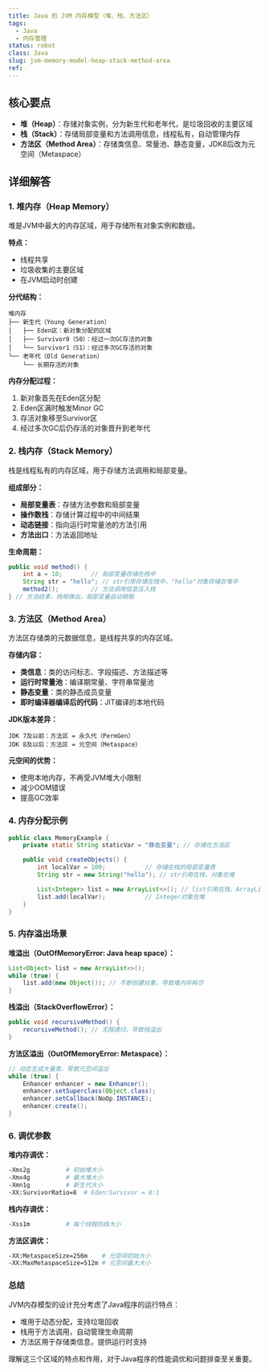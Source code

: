 ```yaml
---
title: Java 的 JVM 内存模型（堆、栈、方法区）
tags:
  - Java
  - 内存管理
status: robot
class: Java
slug: jvm-memory-model-heap-stack-method-area
ref:
---
```


## 核心要点

- **堆（Heap）**：存储对象实例，分为新生代和老年代，是垃圾回收的主要区域
- **栈（Stack）**：存储局部变量和方法调用信息，线程私有，自动管理内存
- **方法区（Method Area）**：存储类信息、常量池、静态变量，JDK8后改为元空间（Metaspace）

## 详细解答

### 1. 堆内存（Heap Memory）

堆是JVM中最大的内存区域，用于存储所有对象实例和数组。

**特点：**
- 线程共享
- 垃圾收集的主要区域
- 在JVM启动时创建

**分代结构：**
```
堆内存
├── 新生代（Young Generation）
│   ├── Eden区：新对象分配的区域
│   ├── Survivor0（S0）：经过一次GC存活的对象
│   └── Survivor1（S1）：经过多次GC存活的对象
└── 老年代（Old Generation）
    └── 长期存活的对象
```

**内存分配过程：**
1. 新对象首先在Eden区分配
2. Eden区满时触发Minor GC
3. 存活对象移至Survivor区
4. 经过多次GC后仍存活的对象晋升到老年代

### 2. 栈内存（Stack Memory）

栈是线程私有的内存区域，用于存储方法调用和局部变量。

**组成部分：**
- **局部变量表**：存储方法参数和局部变量
- **操作数栈**：存储计算过程中的中间结果
- **动态链接**：指向运行时常量池的方法引用
- **方法出口**：方法返回地址

**生命周期：**
```java
public void method() {
    int a = 10;        // 局部变量存储在栈中
    String str = "hello"; // str引用存储在栈中，"hello"对象存储在堆中
    method2();         // 方法调用信息压入栈
} // 方法结束，栈帧弹出，局部变量自动销毁
```

### 3. 方法区（Method Area）

方法区存储类的元数据信息，是线程共享的内存区域。

**存储内容：**
- **类信息**：类的访问标志、字段描述、方法描述等
- **运行时常量池**：编译期常量、字符串常量池
- **静态变量**：类的静态成员变量
- **即时编译器编译后的代码**：JIT编译的本地代码

**JDK版本差异：**
```
JDK 7及以前：方法区 = 永久代（PermGen）
JDK 8及以后：方法区 = 元空间（Metaspace）
```

**元空间的优势：**
- 使用本地内存，不再受JVM堆大小限制
- 减少OOM错误
- 提高GC效率

### 4. 内存分配示例

```java
public class MemoryExample {
    private static String staticVar = "静态变量"; // 存储在方法区

    public void createObjects() {
        int localVar = 100;           // 存储在栈的局部变量表
        String str = new String("hello"); // str引用在栈，对象在堆

        List<Integer> list = new ArrayList<>(); // list引用在栈，ArrayList对象在堆
        list.add(localVar);           // Integer对象在堆
    }
}
```

### 5. 内存溢出场景

**堆溢出（OutOfMemoryError: Java heap space）：**
```java
List<Object> list = new ArrayList<>();
while (true) {
    list.add(new Object()); // 不断创建对象，导致堆内存耗尽
}
```

**栈溢出（StackOverflowError）：**
```java
public void recursiveMethod() {
    recursiveMethod(); // 无限递归，导致栈溢出
}
```

**方法区溢出（OutOfMemoryError: Metaspace）：**
```java
// 动态生成大量类，导致元空间溢出
while (true) {
    Enhancer enhancer = new Enhancer();
    enhancer.setSuperclass(Object.class);
    enhancer.setCallback(NoOp.INSTANCE);
    enhancer.create();
}
```

### 6. 调优参数

**堆内存调优：**
```bash
-Xms2g          # 初始堆大小
-Xmx4g          # 最大堆大小
-Xmn1g          # 新生代大小
-XX:SurvivorRatio=8  # Eden:Survivor = 8:1
```

**栈内存调优：**
```bash
-Xss1m          # 每个线程的栈大小
```

**方法区调优：**
```bash
-XX:MetaspaceSize=256m    # 元空间初始大小
-XX:MaxMetaspaceSize=512m # 元空间最大大小
```

### 总结

JVM内存模型的设计充分考虑了Java程序的运行特点：
- 堆用于动态分配，支持垃圾回收
- 栈用于方法调用，自动管理生命周期
- 方法区用于存储类信息，提供运行时支持

理解这三个区域的特点和作用，对于Java程序的性能调优和问题排查至关重要。
